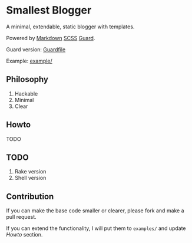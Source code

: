 Smallest Blogger
================

A minimal, extendable, static blogger with templates.

Powered by
[Markdown](http://daringfireball.net/projects/markdown/)
[SCSS](http://sass-lang.com/)
[Guard](https://github.com/guard/guard).

Guard version: [Guardfile](https://github.com/ranmocy/smallest-blogger/blob/master/Guardfile)

Example: [example/](https://github.com/ranmocy/smallest-blogger/blob/master/example/)

## Philosophy

1. Hackable
2. Minimal
3. Clear

## Howto

TODO

## TODO

1. Rake version
2. Shell version

## Contribution

If you can make the base code smaller or clearer, please fork and make a pull request.

If you can extend the functionality, I will put them to `examples/` and update *Howto* section.
